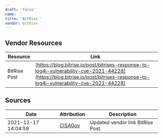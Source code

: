 ```yaml
---
draft: 'false'
name: ''
title: 'BitRise '
vendor: BitRise
---
```


## Vendor Resources
| Resource | Link |
| --- | --- |
| BitRise Post | [https://blog.bitrise.io/post/bitrises-response-to-log4j-vulnerability-cve-2021-44228](https://blog.bitrise.io/post/bitrises-response-to-log4j-vulnerability-cve-2021-44228) |



## Sources
| Date | Attribution | Description |
| --- | --- | --- |
| 2021-12-17 14:04:59 | [CISAGov](https://raw.githubusercontent.com/cisagov/log4j-affected-db/develop/README.md) | Updated vendor link BitRise Post.  |
